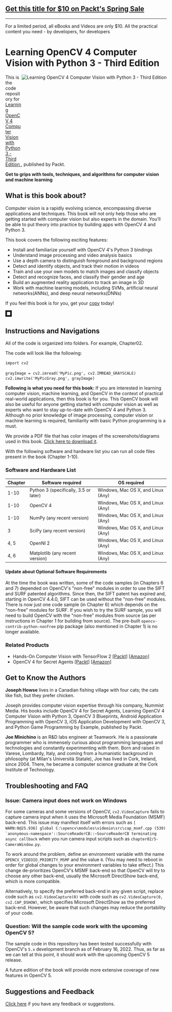## [Get this title for $10 on Packt's Spring Sale](https://www.packt.com/B11643?utm_source=github&utm_medium=packt-github-repo&utm_campaign=spring_10_dollar_2022)
-----
For a limited period, all eBooks and Videos are only $10. All the practical content you need \- by developers, for developers

# Learning OpenCV 4 Computer Vision with Python 3 - Third Edition 

<a href="https://www.packtpub.com/data/learning-opencv-4-computer-vision-with-python-3-third-edition?utm_source=github&utm_medium=repository&utm_campaign=9781789531619"><img src="https://static.packt-cdn.com/products/9781789531619/cover/smaller" alt="Learning OpenCV 4 Computer Vision with Python 3 - Third Edition " height="256px" align="right"></a>

This is the code repository for [Learning OpenCV 4 Computer Vision with Python 3 - Third Edition ](https://www.packtpub.com/data/learning-opencv-4-computer-vision-with-python-3-third-edition?utm_source=github&utm_medium=repository&utm_campaign=9781789531619), published by Packt.

**Get to grips with tools, techniques, and algorithms for computer vision and machine learning**

## What is this book about?
Computer vision is a rapidly evolving science, encompassing diverse applications and techniques. This book will not only help those who are getting started with computer vision but also experts in the domain. You’ll be able to put theory into practice by building apps with OpenCV 4 and Python 3.


This book covers the following exciting features:
* Install and familiarize yourself with OpenCV 4's Python 3 bindings 
* Understand image processing and video analysis basics 
* Use a depth camera to distinguish foreground and background regions 
* Detect and identify objects, and track their motion in videos 
* Train and use your own models to match images and classify objects 
* Detect and recognize faces, and classify their gender and age 
* Build an augmented reality application to track an image in 3D 
* Work with machine learning models, including SVMs, artificial neural networks(ANNs), and deep neural networks(DNNs)

If you feel this book is for you, get your [copy](https://www.amazon.com/dp/1789531616) today!

<a href="https://www.packtpub.com/?utm_source=github&utm_medium=banner&utm_campaign=GitHubBanner"><img src="https://raw.githubusercontent.com/PacktPublishing/GitHub/master/GitHub.png" 
alt="https://www.packtpub.com/" border="5" /></a>

## Instructions and Navigations
All of the code is organized into folders. For example, Chapter02.

The code will look like the following:
```
import cv2

grayImage = cv2.imread('MyPic.png', cv2.IMREAD_GRAYSCALE)
cv2.imwrite('MyPicGray.png', grayImage)
```

**Following is what you need for this book:**
If you are interested in learning computer vision, machine learning, and OpenCV in the context of practical real-world applications, then this book is for you. This OpenCV book will also be useful for anyone getting started with computer vision as well as experts who want to stay up-to-date with OpenCV 4 and Python 3. Although no prior knowledge of image processing, computer vision or machine learning is required, familiarity with basic Python programming is a must.

We provide a PDF file that has color images of the screenshots/diagrams used in this book. [Click here to download it](https://static.packt-cdn.com/downloads/9781789531619_ColorImages.pdf).

With the following software and hardware list you can run all code files present in the book (Chapter 1-10).
### Software and Hardware List
| Chapter | Software required | OS required |
| -------- | ------------------------------------ | ----------------------------------- |
| 1-10 | Python 3 (specifically, 3.5 or later) | Windows, Mac OS X, and Linux (Any) |
| 1-10 | OpenCV 4 | Windows, Mac OS X, and Linux (Any) |
| 1-10 | NumPy (any recent version) | Windows, Mac OS X, and Linux (Any) |
| 3 | SciPy (any recent version) | Windows, Mac OS X, and Linux (Any) |
| 4, 5 | OpenNI 2 | Windows, Mac OS X, and Linux (Any) |
| 4, 6 | Matplotlib (any recent version) | Windows, Mac OS X, and Linux (Any) |

#### Update about Optional Software Requirements
At the time the book was written, some of the code samples (in Chapters 6 and 7) depended on OpenCV's "non-free" modules in order to use the SIFT and SURF patented algorithms. Since then, the SIFT patent has expired and, starting in OpenCV 4.4.0, SIFT can be used without the "non-free" modules. There is now just one code sample (in Chapter 6) which depends on the "non-free" modules for SURF. If you wish to try the SURF sample, you will need to build OpenCV with the "non-free" modules from source (as per instructions in Chapter 1 for building from source). The pre-built `opencv-contrib-python-nonfree` pip package (also mentioned in Chapter 1) is no longer available.

### Related Products
* Hands-On Computer Vision with TensorFlow 2  [[Packt]](https://www.packtpub.com/application-development/hands-computer-vision-tensorflow-2?utm_source=github&utm_medium=repository&utm_campaign=9781788830645) [[Amazon]](https://www.amazon.com/dp/1788830644)
* OpenCV 4 for Secret Agents  [[Packt]](https://www.packtpub.com/product/opencv-4-for-secret-agents-second-edition/9781789345360) [[Amazon]](https://www.amazon.com/dp/1789345367)

## Get to Know the Authors
**Joseph Howse**
 lives in a Canadian fishing village with four cats; the cats like fish, but they prefer chicken.

Joseph provides computer vision expertise through his company, Nummist Media. His books include OpenCV 4 for Secret Agents, Learning OpenCV 4 Computer Vision with Python 3, OpenCV 3 Blueprints, Android Application Programming with OpenCV 3, iOS Application Development with OpenCV 3, and Python Game Programming by Example, published by Packt.

**Joe Minichino**
 is an R&D labs engineer at Teamwork. He is a passionate programmer who is immensely curious about programming languages and technologies and constantly experimenting with them. Born and raised in Varese, Lombardy, Italy, and coming from a humanistic background in philosophy (at Milan's Università Statale), Joe has lived in Cork, Ireland, since 2004. There, he became a computer science graduate at the Cork Institute of Technology.

## Troubleshooting and FAQ

### Issue: Camera input does not work on Windows

For some cameras and some versions of OpenCV, `cv2.VideoCapture` fails to capture camera input when it uses the Microsoft Media Foundation (MSMF) back-end. This issue may manifest itself with errors such as ``[ WARN:0@25.936] global C:\opencv\modules\videoio\src\cap_msmf.cpp (539) `anonymous-namespace'::SourceReaderCB::~SourceReaderCB terminating async callback`` when you run camera input scripts such as `chapter02/5-CameraWindow.py`.

To work around the problem, define an environment variable with the name `OPENCV_VIDEOIO_PRIORITY_MSMF` and the value `0`. (You may need to reboot in order for global changes to your environment variables to take effect.) This change de-prioritizes OpenCV's MSMF back-end so that OpenCV will try to choose any other back-end, usually the Microsoft DirectShow back-end, which is more compatible.

Alternatively, to specify the preferred back-end in any given script, replace code such as `cv2.VideoCapture(0)` with code such as `cv2.VideoCapture(0, cv2.CAP_DSHOW)`, which specifies Microsoft DirectShow as the preferred back-end. However, be aware that such changes may reduce the portability of your code.

### Question: Will the sample code work with the upcoming OpenCV 5?

The sample code in this repository has been tested successfully with OpenCV's `5.x` development branch as of February 16, 2022. Thus, as far as we can tell at this point, it should work with the upcoming OpenCV 5 release.

A future edition of the book will provide more extensive coverage of new features in OpenCV 5.

## Suggestions and Feedback
[Click here](https://docs.google.com/forms/d/e/1FAIpQLSdy7dATC6QmEL81FIUuymZ0Wy9vH1jHkvpY57OiMeKGqib_Ow/viewform) if you have any feedback or suggestions.
